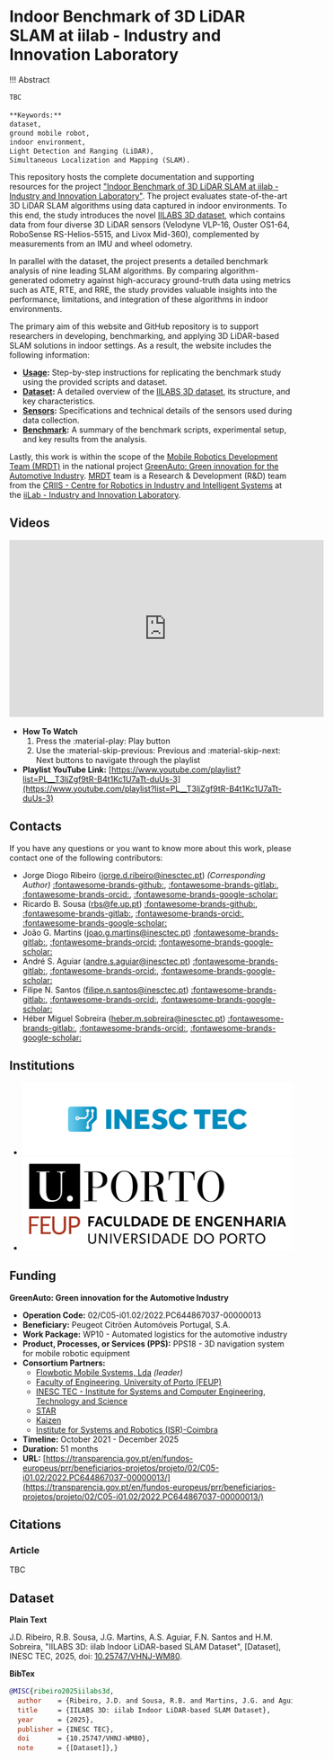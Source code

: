 # Indoor Benchmark of 3D LiDAR SLAM at iilab - Industry and Innovation Laboratory

!!! Abstract

    TBC

    **Keywords:**
    dataset,
    ground mobile robot,
    indoor environment,
    Light Detection and Ranging (LiDAR),
    Simultaneous Localization and Mapping (SLAM).

This repository hosts the complete documentation and supporting resources for the project 
["Indoor Benchmark of 3D LiDAR SLAM at iilab - Industry and Innovation Laboratory"](.).
The project evaluates state-of-the-art 3D LiDAR SLAM algorithms using data captured in 
indoor environments. To this end, the study introduces the novel 
[IILABS 3D dataset](https://rdm.inesctec.pt/dataset/nis-2025-001), which contains data from 
four diverse 3D LiDAR sensors (Velodyne VLP-16, Ouster OS1-64, RoboSense RS-Helios-5515, and Livox Mid-360), 
complemented by measurements from an IMU and wheel odometry.

In parallel with the dataset, the project presents a detailed benchmark analysis of nine 
leading SLAM algorithms. By comparing algorithm-generated odometry against high-accuracy 
ground-truth data using metrics such as ATE, RTE, and RRE, the study provides valuable insights 
into the performance, limitations, and integration of these algorithms in indoor environments.

The primary aim of this website and GitHub repository is to support researchers in developing, 
benchmarking, and applying 3D LiDAR-based SLAM solutions in indoor settings.
As a result, the website includes the following information:

- **[Usage](content/usage.md):** Step-by-step instructions for replicating the benchmark study 
  using the provided scripts and dataset.
- **[Dataset](content/dataset/index.md):** A detailed overview of the 
  [IILABS 3D dataset]((https://rdm.inesctec.pt/dataset/nis-2025-001)), 
  its structure, and key characteristics.
- **[Sensors](content/sensors/index.md):** Specifications and technical details 
  of the sensors used during data collection.
- **[Benchmark](content/benchmark/index.md):** A summary of the benchmark scripts, 
  experimental setup, and key results from the analysis.

Lastly, this work is within the scope of the
[Mobile Robotics Development Team (MRDT)](https://gitlab.inesctec.pt/mrdt/) in
the national project
[GreenAuto: Green innovation for the Automotive Industry](https://transparencia.gov.pt/en/fundos-europeus/prr/beneficiarios-projetos/projeto/02/C05-i01.02/2022.PC644867037-00000013/). [MRDT](https://gitlab.inesctec.pt/mrdt/) team is a
Research & Development (R&D) team from the
[CRIIS - Centre for Robotics in Industry and Intelligent Systems](https://www.inesctec.pt/en/centres/criis)
at the [iiLab - Industry and Innovation Laboratory](https://www.inesctec.pt/en/laboratories/iilab-industry-and-innovation-lab).

## Videos

<iframe width="560" height="315" src="https://www.youtube.com/embed/videoseries?si=zuZfPb23WqZMpGxl&amp;list=PL__T3ljZgf9tR-B4t1Kc1U7aTt-duUs-3" title="YouTube video player" frameborder="0" allow="accelerometer; autoplay; clipboard-write; encrypted-media; gyroscope; picture-in-picture; web-share" referrerpolicy="strict-origin-when-cross-origin" allowfullscreen></iframe>

- **How To Watch**
    1. Press the :material-play: Play button
    2. Use the :material-skip-previous: Previous and :material-skip-next: Next
       buttons to navigate through the playlist
- **Playlist YouTube Link:**
  [https://www.youtube.com/playlist?list=PL__T3ljZgf9tR-B4t1Kc1U7aTt-duUs-3](https://www.youtube.com/playlist?list=PL__T3ljZgf9tR-B4t1Kc1U7aTt-duUs-3)

## Contacts

If you have any questions or you want to know more about this work, please
contact one of the following contributors:

- Jorge Diogo Ribeiro
  ([jorge.d.ribeiro@inesctec.pt](mailto:jorge.d.ribeiro@inesctec.pt))
  _(Corresponding Author)_
  [:fontawesome-brands-github:](https://github.com/jorgedfr/),
  [:fontawesome-brands-gitlab:](https://gitlab.inesctec.pt/jorge.d.ribeiro),
  [:fontawesome-brands-orcid:](https://orcid.org/0009-0008-9373-982X),
  [:fontawesome-brands-google-scholar:](https://scholar.google.pt/citations?user=xp6I4DMAAAAJ&hl)
- Ricardo B. Sousa
  ([rbs@fe.up.pt](mailto:rbs@fe.up.pt))
  [:fontawesome-brands-github:](https://github.com/sousarbarb/),
  [:fontawesome-brands-gitlab:](https://gitlab.inesctec.pt/ricardo.b.sousa),
  [:fontawesome-brands-orcid:](https://orcid.org/0000-0003-4537-5095),
  [:fontawesome-brands-google-scholar:](https://scholar.google.pt/citations?user=Bz2FMqYAAAAJ)
- João G. Martins
  ([joao.g.martins@inesctec.pt](mailto:joao.g.martins@inesctec.pt))
  [:fontawesome-brands-gitlab:](https://gitlab.inesctec.pt/joao.g.martins),
  [:fontawesome-brands-orcid:](https://orcid.org/0000-0002-6567-4802)
  [:fontawesome-brands-google-scholar:](https://scholar.google.pt/citations?user=9zJiajsAAAAJ)
- André S. Aguiar
  ([andre.s.aguiar@inesctec.pt](mailto:andre.s.aguiar@inesctec.pt))
  [:fontawesome-brands-gitlab:](https://gitlab.inesctec.pt/andre.s.aguiar/),
  [:fontawesome-brands-orcid:](https://orcid.org/0000-0001-6909-0209),
  [:fontawesome-brands-google-scholar:](https://scholar.google.pt/citations?user=bcT07qcAAAAJ)
- Filipe N. Santos
  ([filipe.n.santos@inesctec.pt](mailto:filipe.n.santos@inesctec.pt))
  [:fontawesome-brands-gitlab:](https://gitlab.inesctec.pt/filipe.n.santos/),
  [:fontawesome-brands-orcid:](https://orcid.org/0000-0002-8486-6113),
  [:fontawesome-brands-google-scholar:](https://scholar.google.pt/citations?user=1XaOP0gAAAAJ)
- Héber Miguel Sobreira
  ([heber.m.sobreira@inesctec.pt](mailto:heber.m.sobreira@inesctec.pt))
  [:fontawesome-brands-gitlab:](https://gitlab.inesctec.pt/heber.m.sobreira/),
  [:fontawesome-brands-orcid:](https://orcid.org/0000-0002-8055-1093),
  [:fontawesome-brands-google-scholar:](https://scholar.google.pt/citations?user=iNhGcpsAAAAJ)

## Institutions

<div class="grid cards" markdown>

- [![INESC TEC Logo](assets/logo/inesctec_logo_color-rgb.png)](https://www.inesctec.pt/en/)
- [![FEUP Logo](assets/logo/feup_logo_oficial.png)](https://sigarra.up.pt/feup/en/)

</div>

<!-- ## Acknowledgements

<div class="grid cards" markdown>

</div> -->

## Funding

**GreenAuto: Green innovation for the Automotive Industry**

- **Operation Code:** 02/C05-i01.02/2022.PC644867037-00000013
- **Beneficiary:** Peugeot Citröen Automóveis Portugal, S.A.
- **Work Package:** WP10 - Automated logistics for the automotive industry
- **Product, Processes, or Services (PPS):**
  PPS18 - 3D navigation system for mobile robotic equipment
- **Consortium Partners:**
    - [Flowbotic Mobile Systems, Lda](https://www.flowbotic.eu/) _(leader)_
    - [Faculty of Engineering, University of Porto (FEUP)](https://www.up.pt/feup/en/)
    - [INESC TEC - Institute for Systems and Computer Engineering, Technology and Science](https://www.inesctec.pt/en/)
    - [STAR](https://starinstitute.pt/)
    - [Kaizen](https://kaizen.com/pt-pt/)
    - [Institute for Systems and Robotics (ISR)-Coimbra](https://www.isr.uc.pt/)
- **Timeline:** October 2021 - December 2025
- **Duration:** 51 months
- **URL:**
  [https://transparencia.gov.pt/en/fundos-europeus/prr/beneficiarios-projetos/projeto/02/C05-i01.02/2022.PC644867037-00000013/](https://transparencia.gov.pt/en/fundos-europeus/prr/beneficiarios-projetos/projeto/02/C05-i01.02/2022.PC644867037-00000013/)

## Citations

### Article

TBC

<!--
**Plain Text**

J.D. Ribeiro, R.B. Sousa, J.G. Martins, A.S. Aguiar, F.N. Santos and H.M. Sobreira,
"Indoor Benchmark of 3D LiDAR SLAM at iilab - Industry and Innovation Laboratory",
_IEEE Access_, 2025, pp. TBD, doi: TBD.

**BibTex**

```bibtex
@ARTICLE{ribeiro2025benchmark,
  author    = {Ribeiro, J.D. and Sousa, R.B. and Martins, J.G. and Aguiar, A.S. and Santos, F.N. and Sobreira, H.M.},
  title     = {Indoor Benchmark of 3D LiDAR SLAM at iilab - Industry and Innovation Laboratory},
  journal   = {IEEE Access}, 
  year      = {2025},
  volume    = {},
  number    = {},
  pages     = {--},
  doi       = {},}
```
-->

## Dataset

**Plain Text**

J.D. Ribeiro, R.B. Sousa, J.G. Martins, A.S. Aguiar, F.N. Santos and H.M. Sobreira,
"IILABS 3D: iilab Indoor LiDAR-based SLAM Dataset", \[Dataset\], INESC TEC, 2025, 
doi: [10.25747/VHNJ-WM80](doi.org/10.25747/VHNJ-WM80).

**BibTex**

```bibtex
@MISC{ribeiro2025iilabs3d,
  author    = {Ribeiro, J.D. and Sousa, R.B. and Martins, J.G. and Aguiar, A.S. and Santos, F.N. and Sobreira, H.M.},
  title     = {IILABS 3D: iilab Indoor LiDAR-based SLAM Dataset},
  year      = {2025},
  publisher = {INESC TEC},
  doi       = {10.25747/VHNJ-WM80},
  note      = {[Dataset]},}
```